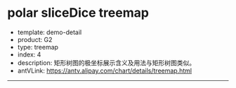 # polar sliceDice treemap

- template: demo-detail
- product: G2
- type: treemap
- index: 4
- description: 矩形树图的极坐标展示含义及用法与矩形树图类似。
- antVLink: https://antv.alipay.com/chart/details/treemap.html

----

<script>

$.getJSON('../../static/data/mobile.json',function (data) {
  // 因为只有第一层的手机数据存在品牌（brand）字段，所以，将所有手机型号，增加brand字段
  function processData (data) {
    for(var i = 0; i < data.length ; i++) {
      var node = data[i];
      if (node.children) {
        for (var j = 0; j < node.children.length; j++) {
          node.children[j].brand = node.brand;
        }
      }
    }
  }

  processData(data);

  var Stat = G2.Stat;
  var chart = new G2.Chart({
    id: 'c1',
    width: 1000,
    height: 500
  });
  chart.source(data);
  chart.coord('polar');
  chart.tooltip({
    map: {
      title: 'brand',
      name: 'name',
      value: 'value'
    }
  });

  chart.axis(false);
  chart.legend(false);
  // 需要将显示tooltip的字段加到语法中，否则无法取到对应的字段例如 name
  chart.polygon().position(Stat.treemap.sliceDice('children*value*name')).color('brand')
    .label('brand*..level*value',function(name, level, value){
      if (level === 0 && value > 0.5) { // 只有第一层的，同时占比超过 0.2
        return name;
      }
    }, {
      offset: 2,
      labelEmit: true, // 文字的方向，沿半径方向分布
      label:{
        'fontSize': 12, 
        'fontWeight': 'bold'
      }
    }).style({
      stroke: '#fff',
      lineWidth: 1
    });
  chart.render();
});
</script>
